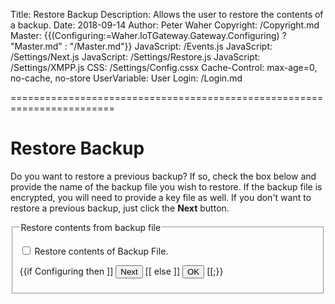 ﻿Title: Restore Backup
Description: Allows the user to restore the contents of a backup.
Date: 2018-09-14
Author: Peter Waher
Copyright: /Copyright.md
Master: {{(Configuring:=Waher.IoTGateway.Gateway.Configuring) ? "Master.md" : "/Master.md"}}
JavaScript: /Events.js
JavaScript: /Settings/Next.js
JavaScript: /Settings/Restore.js
JavaScript: /Settings/XMPP.js
CSS: /Settings/Config.cssx
Cache-Control: max-age=0, no-cache, no-store
UserVariable: User
Login: /Login.md

========================================================================

Restore Backup
===================

Do you want to restore a previous backup? If so, check the box below and provide the name of the backup file you wish to restore. If the backup file is
encrypted, you will need to provide a key file as well. If you don't want to restore a previous backup, just click the **Next** button.

<form>
<fieldset>
<legend>Restore contents from backup file</legend>

<p>
<input type="checkbox" name="RestoreBackup" id="RestoreBackup" onclick="ToggleRestoreBackup()"/>
<label for="RestoreBackup" title="If you want to restore the contents of a backup file, check this box.">Restore contents of Backup File.</label>
</p>

<div id="RestoreProperties" style="display:none">

<p>
<label for="BackupFile">Backup File:</label>  
<input id="BackupFile" name="BackupFile" type="file" title="Backup File to restore." accept="*/*" onchange="HideNext()"/>
</p>

<p>
<label for="KeyFile">Key File (if encrypted):</label>  
<input id="KeyFile" name="KeyFile" type="file" title="Key File to decrypt backup file." accept="*/*" onchange="HideNext()"/>
</p>

**Note**: By restoring the contents of a backup file, you may lose the contents of the current database. Check the following checkbox to replace any
existing data with the contents of the backup file. If not checked, the backup file will simply be verified

<p>
<input type="checkbox" name="OverwriteExisting" id="OverwriteExisting" onclick="ToggleOverwriteExisting()"/>
<label for="OverwriteExisting" title="If you want to replace existing data with the contents of the backup file, check this box.">Overwrite existing data.</label>
</p>

</div>

<p>
{{if Configuring then ]]
<button id='NextButton' type='button' onclick='Next()'>Next</button>
[[ else ]]
<button id='NextButton' type='button' onclick='Ok()'>OK</button>
[[;}}
<button id='RestoreButton' type='button' onclick='Restore()' style='display:none'>Verify</button>
</p>
</fieldset>

<fieldset id="RestorationStatus" style="display:none">
<legend>Status</legend>
<div id='Status'></div>
</fieldset>

</form>
